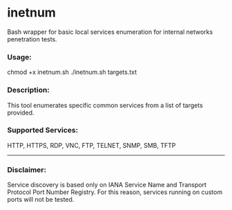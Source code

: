 # inetnum
Bash wrapper for basic local services enumeration for internal networks penetration tests.

### Usage: 
chmod +x inetnum.sh
./inetnum.sh targets.txt

### Description:
This tool enumerates specific common services from a list of targets provided.

### Supported Services:
HTTP, HTTPS, RDP, VNC, FTP, TELNET, SNMP, SMB, TFTP

--------------------

### Disclaimer: 
Service discovery is based only on IANA Service Name and Transport Protocol Port Number Registry.
For this reason, services running on custom ports will not be tested.
